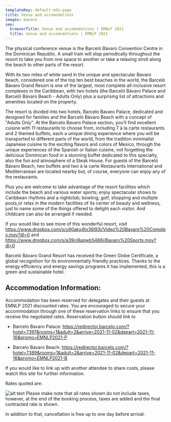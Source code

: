 ```yaml
---
templateKey: default-mdx-page
title: Venue and accomodations
images: bavaro
seo:
  browserTitle: Venue and accomodations | EMNLP 2021
  title: Venue and accomodations | EMNLP 2021
---
```

The physical conference venue is the Barceló Bávaro Convention Centre in the Dominican Republic. A small train will stop periodically throughout the resort to take you from one space to another or take a relaxing stroll along the beach to other parts of the resort.

With its two miles of white sand in the unique and spectacular Bavaro beach, considered one of the top ten best beaches in the world, the Barceló Bávaro Grand Resort is one of the largest, most complete all-inclusive resort complexes in the Caribbean, with two hotels (the Barceló Bávaro Palace and Barceló Bávaro Beach - Adults Only) plus a surprising list of attractions and amenities located on the property.
 
 
The resort is divided into two hotels, Barcelo Bavaro Palace, dedicated and designed for families and the Barceló Bávaro Beach with a concept of "Adults Only". At the Barcelo Bavaro Palace section, you’ll find excellent cuisine with 11 restaurants to choose from, including 7 à la carte restaurants and 2 themed buffets, each a unique dining experience where you will be transported to different parts of the world, from the tradition minimalist Japanese cuisine to the exciting flavors and colors of Mexico, through the unique experiences of the Spanish or Italian cuisine, not forgetting the delicious Dominican food in a stunning buffet dedicated to this specialty, also the fun and atmosphere of a Steak House. For guests of the Barceló Bávaro Beach, two buffets and two à la carte Restaurants International and Mediterranean are located nearby but, of course, everyone can enjoy any of the restaurants.
 
Plus you are welcome to take advantage of the resort facilities which include the beach and various water sports; enjoy spectacular shows to Caribbean rhythms and a nightclub; bowling, golf, shopping and multiple pools,or relax in the modern facilities of its center of beauty and wellness,  just to name some of the things offered to delight each visitor.  And childcare can also be arranged if needed.

If you would like to see more of this wonderful resort, visit <https://www.dropbox.com/s/u90akx4tx36l93i/Video%20Bavaro%20Complex.mov?dl=0> and <https://www.dropbox.com/s/a39cj8apwb5486j/Bavaro%20Sports.mov?dl=0>

Barceló Bávaro Grand Resort has received the Green Globe Certificate, a global recognition for its environmentally friendly practices. Thanks to the energy efficiency and energy savings programs it has implemented, this is a green and sustainable hotel. 

## Accommodation Information:
Accommodation has been reserved for delegates and their guests at EMNLP 2021 discounted rates. You are encouraged to secure your accommodation through one of these reservation links to ensure that you receive the negotiated rates.  Reservation button should link to

* Barcelo Bavaro Palace:
<https://redirector.barcelo.com/?hotel=7397&rooms=1&adult=2&arrive=2021-11-02&depart=2021-11-16&promo=EMNLP2021-P>
 
* Barcelo Bavaro Beach:
<https://redirector.barcelo.com/?hotel=7389&rooms=1&adult=2&arrive=2021-11-02&depart=2021-11-16&promo=EMNLP2021-B>
 
If you would like to link up with another attendee to share costs, please watch this site for further information.

Rates quoted are:

<!--TODO: insert rate schedule-->

![alt text](./BBAVGR_EXT_07.jpg)
Please make note that all rates shown do not include taxes, however, at the end of the booking process, taxes are added and the final contracted rate is shown. 
 
In addition to that, cancellation is free up to one day before arrival.

